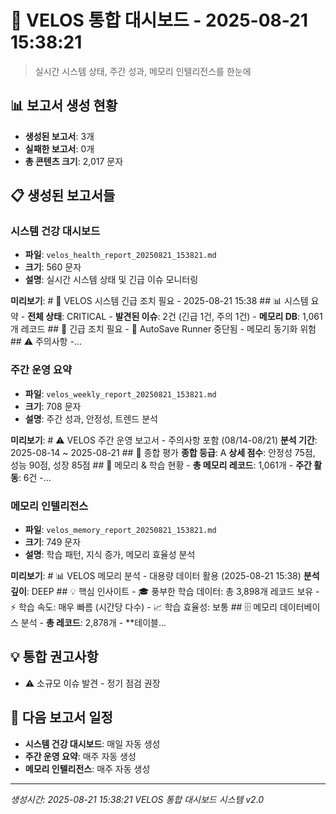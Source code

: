 # 🎯 VELOS 통합 대시보드 - 2025-08-21 15:38:21

> 실시간 시스템 상태, 주간 성과, 메모리 인텔리전스를 한눈에

## 📊 보고서 생성 현황
- **생성된 보고서**: 3개
- **실패한 보고서**: 0개
- **총 콘텐츠 크기**: 2,017 문자

## 📋 생성된 보고서들
### 시스템 건강 대시보드
- **파일**: `velos_health_report_20250821_153821.md`
- **크기**: 560 문자
- **설명**: 실시간 시스템 상태 및 긴급 이슈 모니터링

**미리보기**: # 🚨 VELOS 시스템 긴급 조치 필요 - 2025-08-21 15:38  ## 📊 시스템 요약 - **전체 상태**: CRITICAL - **발견된 이슈**: 2건 (긴급 1건, 주의 1건) - **메모리 DB**: 1,061개 레코드  ## 🚨 긴급 조치 필요 - 🚨 AutoSave Runner 중단됨 - 메모리 동기화 위험  ## ⚠️ 주의사항 -...

### 주간 운영 요약
- **파일**: `velos_weekly_report_20250821_153821.md`
- **크기**: 708 문자
- **설명**: 주간 성과, 안정성, 트렌드 분석

**미리보기**: # ⚠️ VELOS 주간 운영 보고서 - 주의사항 포함 (08/14-08/21) **분석 기간**: 2025-08-14 ~ 2025-08-21  ## 🎯 종합 평가 **종합 등급**: A **상세 점수**: 안정성 75점, 성능 90점, 성장 85점  ## 🧠 메모리 & 학습 현황 - **총 메모리 레코드**: 1,061개 - **주간 활동**: 6건 -...

### 메모리 인텔리전스
- **파일**: `velos_memory_report_20250821_153821.md`
- **크기**: 749 문자
- **설명**: 학습 패턴, 지식 증가, 메모리 효율성 분석

**미리보기**: # 📊 VELOS 메모리 분석 - 대용량 데이터 활용 (2025-08-21 15:38) **분석 깊이**: DEEP  ## 💡 핵심 인사이트 - 🎓 풍부한 학습 데이터: 총 3,898개 레코드 보유 - ⚡ 학습 속도: 매우 빠름 (시간당 다수) - 📈 학습 효율성: 보통  ## 🗄️ 메모리 데이터베이스 분석 - **총 레코드**: 2,878개 - **테이블...

## 💡 통합 권고사항
- ⚠️ 소규모 이슈 발견 - 정기 점검 권장

## 📅 다음 보고서 일정
- **시스템 건강 대시보드**: 매일 자동 생성
- **주간 운영 요약**: 매주 자동 생성
- **메모리 인텔리전스**: 매주 자동 생성

---
*생성시간: 2025-08-21 15:38:21*
*VELOS 통합 대시보드 시스템 v2.0*
